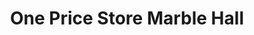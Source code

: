 ---
title: "One Price Store Marble Hall"
url: /marble-hall/one-price-store-marble-hall/
shop: supermarket
---